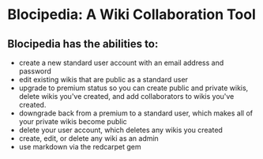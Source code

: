 # Blocipedia: A Wiki Collaboration Tool

## Blocipedia has the abilities to:

* create a new standard user account with an email address and password
* edit existing wikis that are public as a standard user
* upgrade to premium status so you can create public and private wikis, delete wikis you've created, and add collaborators to wikis you've created.
* downgrade back from a premium to a standard user, which makes all of your private wikis become public
* delete your user account, which deletes any wikis you created
 * create, edit, or delete any wiki as an admin
 * use markdown via the redcarpet gem
